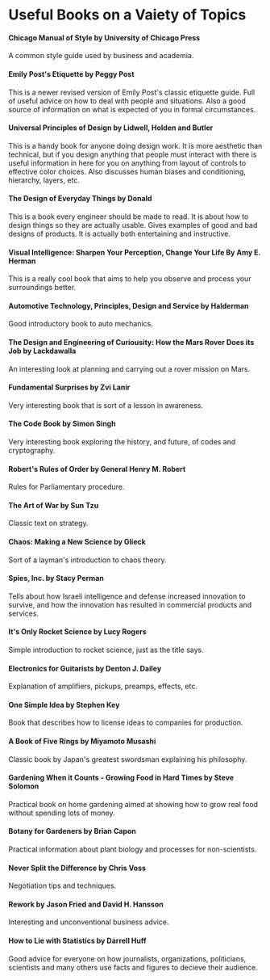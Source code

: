 # **Useful Books on a Vaiety of Topics**

#### **Chicago Manual of Style** by University of Chicago Press

A common style guide used by business and academia.

#### **Emily Post's Etiquette** by Peggy Post

This is a newer revised version of Emily Post's classic etiquette guide.  Full of useful advice on how to deal with people and situations.  Also a good source of information on what is expected of you in formal circumstances.

#### **Universal Principles of Design** by Lidwell, Holden and Butler

This is a handy book for anyone doing design work.  It is more aesthetic than technical, but if you design anything that people must interact with there is useful information in here for you on anything from layout of controls to effective color choices.  Also discusses human biases and conditioning, hierarchy, layers, etc.

#### **The Design of Everyday Things** by Donald

This is a book every engineer should be made to read.  It is about how to design things so they are actually usable.  Gives examples of good and bad designs of products.  It is actually both entertaining and instructive.

#### **Visual Intelligence: Sharpen Your Perception, Change Your Life** By Amy E. Herman

This is a really cool book that aims to help you observe and process your surroundings better.

#### **Automotive Technology, Principles, Design and Service** by Halderman

Good introductory book to auto mechanics.

#### **The Design and Engineering of Curiousity: How the Mars Rover Does its Job** by Lackdawalla

An interesting look at planning and carrying out a rover mission on Mars.

#### **Fundamental Surprises** by Zvi Lanir

Very interesting book that is sort of a lesson in awareness.

#### **The Code Book** by Simon Singh

Very interesting book exploring the history, and future, of codes and cryptography.

#### **Robert's Rules of Order** by General Henry M. Robert

Rules for Parliamentary procedure.

#### **The Art of War** by Sun Tzu

Classic text on strategy.

#### **Chaos: Making a New Science** by Glieck

Sort of a layman's introduction to chaos theory.

#### **Spies, Inc.** by Stacy Perman

Tells about how Israeli intelligence and defense increased innovation to survive, and how the innovation has resulted in commercial products and services.

#### **It's Only Rocket Science** by Lucy Rogers

Simple introduction to rocket science, just as the title says.

#### **Electronics for Guitarists** by Denton J. Dailey

Explanation of amplifiers, pickups, preamps, effects, etc.

#### **One Simple Idea** by Stephen Key

Book that describes how to license ideas to companies for production.

#### **A Book of Five Rings** by Miyamoto Musashi

Classic book by Japan's greatest swordsman explaining his philosophy.

#### **Gardening When it Counts - Growing Food in Hard Times** by Steve Solomon

Practical book on home gardening aimed at showing how to grow real food without spending lots of money.

#### **Botany for Gardeners** by Brian Capon

Practical information about plant biology and processes for non-scientists.

#### **Never Split the Difference** by Chris Voss

Negotiation tips and techniques.

#### **Rework** by Jason Fried and David H. Hansson

Interesting and unconventional business advice.

####  **How to Lie with Statistics** by Darrell Huff

Good advice for everyone on how journalists, organizations, politicians, scientists and many others use facts and figures to decieve their audience.



<!-- More to be added later-->
